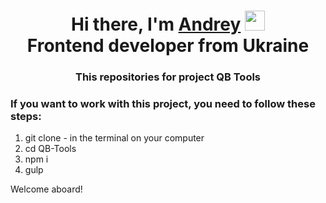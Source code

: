 <h1 align="center">
    Hi there, I'm 
    <a href="https://daniilshat.ru/" target="_blank">Andrey</a>
    <img src="https://github.com/blackcater/blackcater/raw/main/images/Hi.gif" height="32"/>
    <br>Frontend developer from Ukraine
</h1>
<h3 align="center">This repositories for project QB Tools</h3>
<h3>If you want to work with this project, you need to follow these steps:</h3>

<ol>
  <li>git clone - in the terminal on your computer</li>
  <li>cd QB-Tools</li>
  <li>npm i</li>
  <li>gulp</li>
</ol>

<p>Welcome aboard!</p>

